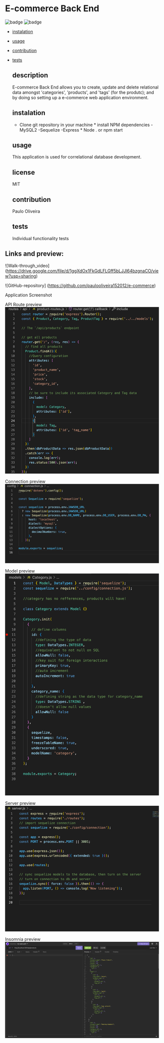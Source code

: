 # E-commerce Back End
![badge](https://img.shields.io/badge/license-MIT-green)
![badge](https://img.shields.io/github/last-commit/paulooliveira152012/e-commerce)
- [instalation](#instalation)
- [usage](#usage)
- [contribution](#contribution)
- [tests](#tests)


  ## description 
  E-commerce Back End allows you to create, update and delete relational data amongst 'categories', 'products', and 'tags' (for the produtc); and by doing so setting up a e-commerce web application environment.
  
  ## instalation
  * Clone git repository in your machine * install NPM dependencies -MySQL2 -Sequelize -Express * Node . or npm start

  ## usage
  This application is used for correlational database development.

  ## license
  MIT

  ## contribution
  Paulo Oliveira

  ## tests
  Individual functionality tests


## Links and preview: 
![Walk-through_video] (https://drive.google.com/file/d/1ggXdOx1FkGdLFLGff5bLJJl64bzgnaCO/view?usp=sharing)

![GitHub-repository] (https://github.com/paulooliveira152012/e-commerce)

Application Screenshot


API Route preview
![apiRoute-ScreenShot](./img/apiRouteExample.png)

Connection preview
![connection-ScreenShot](./img/connections.png)


Model preview
![model-ScreenShot](./img/modelExample.png)

Server preview
![server-ScreenShot](./img/server.js.png)

Insomnia preview
![insomnia-ScreenShot](./img/insomnia.png)